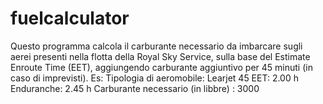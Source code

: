 # fuelcalculator
Questo programma calcola il carburante necessario da imbarcare sugli aerei presenti nella flotta della Royal Sky Service, sulla base del Estimate Enroute Time (EET), aggiungendo carburante aggiuntivo per 45 minuti (in caso di imprevisti). 
Es: 
Tipologia di aeromobile: Learjet 45
EET: 2.00 h
Enduranche: 2.45 h
Carburante necessario (in libbre) : 3000 
